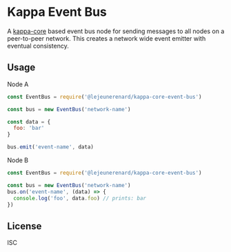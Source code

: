# Kappa Event Bus

A [kappa-core](https://github.com/kappa-db/kappa-core) based event bus node for
sending messages to all nodes on a peer-to-peer network. This creates a network
wide event emitter with eventual consistency.

## Usage

Node A

```javascript
const EventBus = require('@lejeunerenard/kappa-core-event-bus')

const bus = new EventBus('network-name')

const data = {
  foo: 'bar'
}

bus.emit('event-name', data)
```

Node B

```javascript
const EventBus = require('@lejeunerenard/kappa-core-event-bus')

const bus = new EventBus('network-name')
bus.on('event-name', (data) => {
  console.log('foo', data.foo) // prints: bar
})
```

## License

ISC
